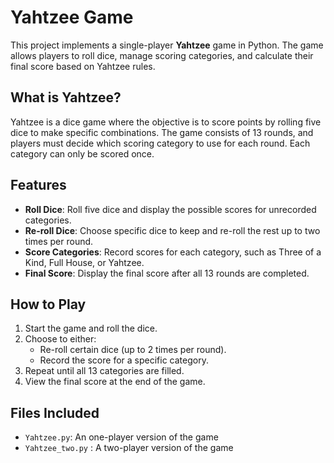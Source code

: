# Yahtzee Game

This project implements a single-player **Yahtzee** game in Python. The game allows players to roll dice, manage scoring categories, and calculate their final score based on Yahtzee rules.

## What is Yahtzee?
Yahtzee is a dice game where the objective is to score points by rolling five dice to make specific combinations. The game consists of 13 rounds, and players must decide which scoring category to use for each round. Each category can only be scored once.

## Features
- **Roll Dice**: Roll five dice and display the possible scores for unrecorded categories.
- **Re-roll Dice**: Choose specific dice to keep and re-roll the rest up to two times per round.
- **Score Categories**: Record scores for each category, such as Three of a Kind, Full House, or Yahtzee.
- **Final Score**: Display the final score after all 13 rounds are completed.

## How to Play
1. Start the game and roll the dice.
2. Choose to either:
   - Re-roll certain dice (up to 2 times per round).
   - Record the score for a specific category.
3. Repeat until all 13 categories are filled.
4. View the final score at the end of the game.

## Files Included
- `Yahtzee.py`: An one-player version of the game
- `Yahtzee_two.py` : A two-player version of the game
